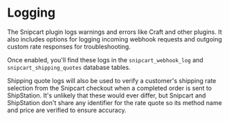 # Logging
The Snipcart plugin logs warnings and errors like Craft and other plugins. It also includes options for logging incoming webhook requests and outgoing custom rate responses for troubleshooting.

Once enabled, you'll find these logs in the `snipcart_webhook_log` and `snipcart_shipping_quotes` database tables.

Shipping quote logs will also be used to verify a customer's shipping rate selection from the Snipcart checkout when a completed order is sent to ShipStation. It's unlikely that these would ever differ, but Snipcart and ShipStation don't share any identifier for the rate quote so its method name and price are verified to ensure accuracy.